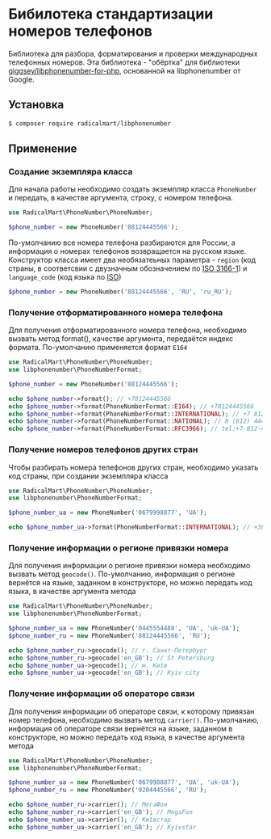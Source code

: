 # Бибилотека стандартизации номеров телефонов

Библиотека для разбора, форматирования и проверки международных телефонных номеров. 
Эта библиотека - "обёртка" для библиотеки [giggsey/libphonenumber-for-php](https://github.com/giggsey/libphonenumber-for-php), основанной на libphonenumber от Google.

## Установка

```bash
$ composer require radicalmart/libphonenumber
```

## Применение

### Создание экземпляра класса
Для начала работы необходимо создать экземпляр класса `PhoneNumber` и передать, в качестве аргумента, строку, с номером телефона.

```php
use RadicalMart\PhoneNumber\PhoneNumber;

$phone_number = new PhoneNumber('88124445566');
```

По-умолчанию все номера телефона разбираются для России, а информация о номерах телефонов возвращается на русском языке.
Конструктор класса имеет два необязатеьных параметра - `region` (код страны, в соответсвии с двузначным обозначением по [ISO 3166-1](https://en.wikipedia.org/wiki/List_of_ISO_3166_country_codes)) и `language_code` (код языка по [ISO](http://www.lingoes.net/en/translator/langcode.htm))

```php
$phone_number = new PhoneNumber('88124445566', 'RU', 'ru_RU');
```

### Получение отформатированного номера телефона

Для получения отформатированного номера телефона, необходимо вызвать метод format(),  качестве аргумента, передаётся индекс формата. По-умолчанию применяется формат `E164`

```php
use RadicalMart\PhoneNumber\PhoneNumber;
use libphonenumber\PhoneNumberFormat;

$phone_number = new PhoneNumber('88124445566');

echo $phone_number->format(); // +78124445566
echo $phone_number->format(PhoneNumberFormat::E164); // +78124445566
echo $phone_number->format(PhoneNumberFormat::INTERNATIONAL); // +7 812 444-55-66
echo $phone_number->format(PhoneNumberFormat::NATIONAL); // 8 (812) 444-55-66
echo $phone_number->format(PhoneNumberFormat::RFC3966); // tel:+7-812-444-55-66
```

### Получение номеров телефонов других стран

Чтобы разбирать номера телефонов других стран, необходимо указать код страны, при создании экземпляра класса

```php
use RadicalMart\PhoneNumber\PhoneNumber;
use libphonenumber\PhoneNumberFormat;

$phone_number_ua = new PhoneNumber('0679998877', 'UA');

echo $phone_number_ua->format(PhoneNumberFormat::INTERNATIONAL); // +380 67 999 8877
```

### Получение информации о регионе привязки номера

Для получения информации о регионе привязки номера необходимо вызвать метод `geocode()`. По-умолчанию, информация о регионе вернётся на языке, заданном в конструкторе, но можно передать код языка, в качестве аргумента метода

```php
use RadicalMart\PhoneNumber\PhoneNumber;
use libphonenumber\PhoneNumberFormat;

$phone_number_ua = new PhoneNumber('0445554488', 'UA', 'uk-UA');
$phone_number_ru = new PhoneNumber('88124445566', 'RU');

echo $phone_number_ru->geocode(); // г. Санкт-Петербург
echo $phone_number_ru->geocode('en_GB'); // St Petersburg
echo $phone_number_ua->geocode(); // м. Київ
echo $phone_number_ua->geocode('en_GB'); // Kyiv city
```

### Получение информации об операторе связи

Для получения информации об операторе связи, к которому привязан номер телефона, необходимо вызвать метод `carrier()`. По-умолчанию, информация об операторе связи вернётся на языке, заданном в конструкторе, но можно передать код языка, в качестве аргумента метода

```php
use RadicalMart\PhoneNumber\PhoneNumber;
use libphonenumber\PhoneNumberFormat;

$phone_number_ua = new PhoneNumber('0679988877', 'UA', 'uk-UA');
$phone_number_ru = new PhoneNumber('9204445566', 'RU');

echo $phone_number_ru->carrier(); // МегаФон
echo $phone_number_ru->carrier('en_GB'); // MegaFon
echo $phone_number_ua->carrier(); // Київстар
echo $phone_number_ua->carrier('en_GB'); // Kyivstar
```